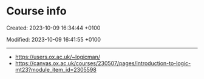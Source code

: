 # Course info

Created: 2023-10-09 16:34:44 +0100

Modified: 2023-10-09 16:41:55 +0100

---

- <https://users.ox.ac.uk/~logicman/>
- <https://canvas.ox.ac.uk/courses/230507/pages/introduction-to-logic-mt23?module_item_id=2305598>
